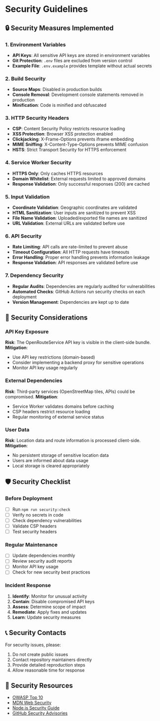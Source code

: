# Security Guidelines

## 🔒 Security Measures Implemented

### 1. Environment Variables
- **API Keys**: All sensitive API keys are stored in environment variables
- **Git Protection**: `.env` files are excluded from version control
- **Example File**: `.env.example` provides template without actual secrets

### 2. Build Security
- **Source Maps**: Disabled in production builds
- **Console Removal**: Development console statements removed in production
- **Minification**: Code is minified and obfuscated

### 3. HTTP Security Headers
- **CSP**: Content Security Policy restricts resource loading
- **XSS Protection**: Browser XSS protection enabled
- **Clickjacking**: X-Frame-Options prevents iframe embedding
- **MIME Sniffing**: X-Content-Type-Options prevents MIME confusion
- **HSTS**: Strict Transport Security for HTTPS enforcement

### 4. Service Worker Security
- **HTTPS Only**: Only caches HTTPS resources
- **Domain Whitelist**: External requests limited to approved domains
- **Response Validation**: Only successful responses (200) are cached

### 5. Input Validation
- **Coordinate Validation**: Geographic coordinates are validated
- **HTML Sanitization**: User inputs are sanitized to prevent XSS
- **File Name Validation**: Uploaded/exported file names are sanitized
- **URL Validation**: External URLs are validated before use

### 6. API Security
- **Rate Limiting**: API calls are rate-limited to prevent abuse
- **Timeout Configuration**: All HTTP requests have timeouts
- **Error Handling**: Proper error handling prevents information leakage
- **Response Validation**: API responses are validated before use

### 7. Dependency Security
- **Regular Audits**: Dependencies are regularly audited for vulnerabilities
- **Automated Checks**: GitHub Actions run security checks on each deployment
- **Version Management**: Dependencies are kept up to date

## 🚨 Security Considerations

### API Key Exposure
**Risk**: The OpenRouteService API key is visible in the client-side bundle.
**Mitigation**:
- Use API key restrictions (domain-based)
- Consider implementing a backend proxy for sensitive operations
- Monitor API key usage regularly

### External Dependencies
**Risk**: Third-party services (OpenStreetMap tiles, APIs) could be compromised.
**Mitigation**:
- Service Worker validates domains before caching
- CSP headers restrict resource loading
- Regular monitoring of external service status

### User Data
**Risk**: Location data and route information is processed client-side.
**Mitigation**:
- No persistent storage of sensitive location data
- Users are informed about data usage
- Local storage is cleared appropriately

## 🛡️ Security Checklist

### Before Deployment
- [ ] Run `npm run security:check`
- [ ] Verify no secrets in code
- [ ] Check dependency vulnerabilities
- [ ] Validate CSP headers
- [ ] Test security headers

### Regular Maintenance
- [ ] Update dependencies monthly
- [ ] Review security audit reports
- [ ] Monitor API key usage
- [ ] Check for new security best practices

### Incident Response
1. **Identify**: Monitor for unusual activity
2. **Contain**: Disable compromised API keys
3. **Assess**: Determine scope of impact
4. **Remediate**: Apply fixes and updates
5. **Learn**: Update security measures

## 📞 Security Contacts

For security issues, please:
1. Do not create public issues
2. Contact repository maintainers directly
3. Provide detailed reproduction steps
4. Allow reasonable time for response

## 🔗 Security Resources

- [OWASP Top 10](https://owasp.org/www-project-top-ten/)
- [MDN Web Security](https://developer.mozilla.org/en-US/docs/Web/Security)
- [Node.js Security Guide](https://nodejs.org/en/docs/guides/security/)
- [GitHub Security Advisories](https://github.com/advisories)
